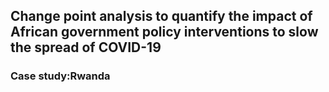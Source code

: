 ## Change point analysis to quantify the impact of African government policy interventions to slow the spread of COVID-19
### Case study:Rwanda
